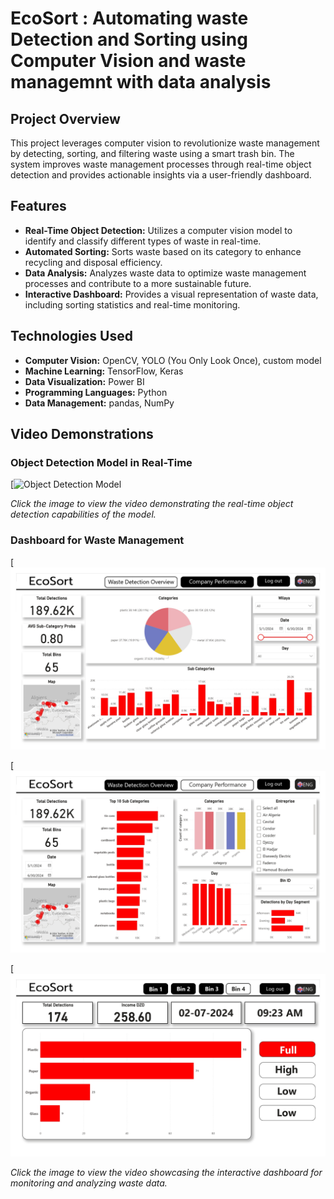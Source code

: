 # EcoSort : Automating waste Detection and Sorting using Computer Vision and waste managemnt with data analysis


## Project Overview

This project leverages computer vision to revolutionize waste management by detecting, sorting, and filtering waste using a smart trash bin. The system improves waste management processes through real-time object detection and provides actionable insights via a user-friendly dashboard.

## Features

- **Real-Time Object Detection:** Utilizes a computer vision model to identify and classify different types of waste in real-time.
- **Automated Sorting:** Sorts waste based on its category to enhance recycling and disposal efficiency.
- **Data Analysis:** Analyzes waste data to optimize waste management processes and contribute to a more sustainable future.
- **Interactive Dashboard:** Provides a visual representation of waste data, including sorting statistics and real-time monitoring.

## Technologies Used

- **Computer Vision:** OpenCV, YOLO (You Only Look Once), custom model
- **Machine Learning:** TensorFlow, Keras
- **Data Visualization:** Power BI
- **Programming Languages:** Python
- **Data Management:** pandas, NumPy

## Video Demonstrations

### Object Detection Model in Real-Time

[![Object Detection Model](images/clf.gif)

*Click the image to view the video demonstrating the real-time object detection capabilities of the model.*

### Dashboard for Waste Management

[![Dashboard](images/Ecosort_page-0001.jpg)

[![Dashboard](images/Ecosort_page-0002.jpg)

[![Dashboard](images/Bacs_page-0001.jpg)

*Click the image to view the video showcasing the interactive dashboard for monitoring and analyzing waste data.*




